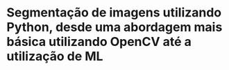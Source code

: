 # Segmentação de imagens utilizando Python, desde uma abordagem mais básica utilizando OpenCV até a utilização de ML
